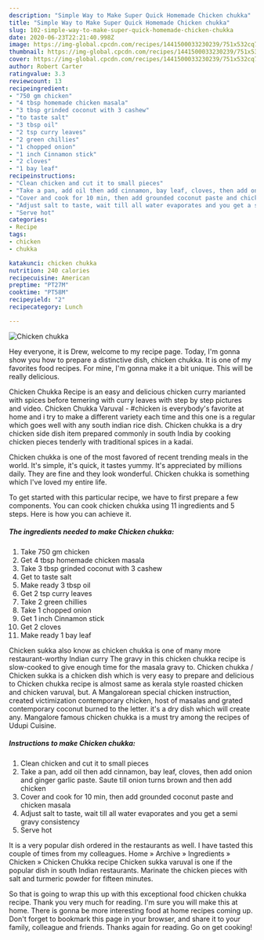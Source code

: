 ```yaml
---
description: "Simple Way to Make Super Quick Homemade Chicken chukka"
title: "Simple Way to Make Super Quick Homemade Chicken chukka"
slug: 102-simple-way-to-make-super-quick-homemade-chicken-chukka
date: 2020-06-23T22:21:40.998Z
image: https://img-global.cpcdn.com/recipes/1441500033230239/751x532cq70/chicken-chukka-recipe-main-photo.jpg
thumbnail: https://img-global.cpcdn.com/recipes/1441500033230239/751x532cq70/chicken-chukka-recipe-main-photo.jpg
cover: https://img-global.cpcdn.com/recipes/1441500033230239/751x532cq70/chicken-chukka-recipe-main-photo.jpg
author: Robert Carter
ratingvalue: 3.3
reviewcount: 13
recipeingredient:
- "750 gm chicken"
- "4 tbsp homemade chicken masala"
- "3 tbsp grinded coconut with 3 cashew"
- "to taste salt"
- "3 tbsp oil"
- "2 tsp curry leaves"
- "2 green chillies"
- "1 chopped onion"
- "1 inch Cinnamon stick"
- "2 cloves"
- "1 bay leaf"
recipeinstructions:
- "Clean chicken and cut it to small pieces"
- "Take a pan, add oil then add cinnamon, bay leaf, cloves, then add onion and ginger garlic paste. Saute till onion turns brown and then add chicken"
- "Cover and cook for 10 min, then add grounded coconut paste and chicken masala"
- "Adjust salt to taste, wait till all water evaporates and you get a semi gravy consistency"
- "Serve hot"
categories:
- Recipe
tags:
- chicken
- chukka

katakunci: chicken chukka 
nutrition: 240 calories
recipecuisine: American
preptime: "PT27M"
cooktime: "PT58M"
recipeyield: "2"
recipecategory: Lunch

---
```



![Chicken chukka](https://img-global.cpcdn.com/recipes/1441500033230239/751x532cq70/chicken-chukka-recipe-main-photo.jpg)

Hey everyone, it is Drew, welcome to my recipe page. Today, I'm gonna show you how to prepare a distinctive dish, chicken chukka. It is one of my favorites food recipes. For mine, I'm gonna make it a bit unique. This will be really delicious.

Chicken Chukka Recipe is an easy and delicious chicken curry marianted with spices before temering with curry leaves with step by step pictures and video. Chicken Chukka Varuval - #chicken is everybody&#39;s favorite at home and i try to make a different variety each time and this one is a regular which goes well with any south indian rice dish. Chicken chukka is a dry chicken side dish item prepared commonly in south India by cooking chicken pieces tenderly with traditional spices in a kadai.

Chicken chukka is one of the most favored of recent trending meals in the world. It's simple, it's quick, it tastes yummy. It's appreciated by millions daily. They are fine and they look wonderful. Chicken chukka is something which I've loved my entire life.


To get started with this particular recipe, we have to first prepare a few components. You can cook chicken chukka using 11 ingredients and 5 steps. Here is how you can achieve it.

<!--inarticleads1-->

##### The ingredients needed to make Chicken chukka:

1. Take 750 gm chicken
1. Get 4 tbsp homemade chicken masala
1. Take 3 tbsp grinded coconut with 3 cashew
1. Get to taste salt
1. Make ready 3 tbsp oil
1. Get 2 tsp curry leaves
1. Take 2 green chillies
1. Take 1 chopped onion
1. Get 1 inch Cinnamon stick
1. Get 2 cloves
1. Make ready 1 bay leaf


Chicken sukka also know as chicken chukka is one of many more restaurant-worthy Indian curry The gravy in this chicken chukka recipe is slow-cooked to give enough time for the masala gravy to. Chicken chukka / Chicken sukka is a chicken dish which is very easy to prepare and delicious to Chicken chukka recipe is almost same as kerala style roasted chicken and chicken varuval, but. A Mangalorean special chicken instruction, created victimization contemporary chicken, host of masalas and grated contemporary coconut burned to the letter. it&#39;s a dry dish which will create any. Mangalore famous chicken chukka is a must try among the recipes of Udupi Cuisine. 

<!--inarticleads2-->

##### Instructions to make Chicken chukka:

1. Clean chicken and cut it to small pieces
1. Take a pan, add oil then add cinnamon, bay leaf, cloves, then add onion and ginger garlic paste. Saute till onion turns brown and then add chicken
1. Cover and cook for 10 min, then add grounded coconut paste and chicken masala
1. Adjust salt to taste, wait till all water evaporates and you get a semi gravy consistency
1. Serve hot


It is a very popular dish ordered in the restaurants as well. I have tasted this couple of times from my colleagues. Home » Archive » Ingredients » Chicken » Chicken Chukka recipe Chicken sukka varuval is one if the popular dish in south Indian restaurants. Marinate the chicken pieces with salt and turmeric powder for fifteen minutes. 

So that is going to wrap this up with this exceptional food chicken chukka recipe. Thank you very much for reading. I'm sure you will make this at home. There is gonna be more interesting food at home recipes coming up. Don't forget to bookmark this page in your browser, and share it to your family, colleague and friends. Thanks again for reading. Go on get cooking!
